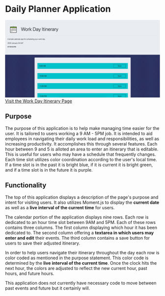 # Daily Planner Application

![Landing Page](README-IMG/Landing.png)
[Visit the Work Day Itinerary Page](https://kaitlyncarlson.github.io/Work-Day-Planner/)

## Purpose

The purpose of this application is to help make managing time easier for the user. It is tailored to users working a 9 AM - 5PM job. It is intended to aid employees in navigating their daily work load and responsibilities, as well as increasing productivity. It accomplishes this through several features. Each hour between 9 and 5 is alloted an area to enter an itinerary that is editable. This is useful for users who may have a schedule that frequently changes. Each time slot utilizes color coordination according to the user's local time. If a time slot is in the past it is bright blue, if it is current it is bright green, and if a time slot is in the future it is purple.

## Functionality

The top of this application displays a description of the page's purpose and intent for visiting users. It also utilizes Moment.js to display the **current date** as well as a **live interval of the current time** for users.

The calendar portion of the application displays nine rows. Each row is dedicated to an hour time slot between 9AM and 5PM. Each of these rows contains three columns. The first column displaying which hour it has been dedicated to. The second column offering a **textarea in which users may enter and edit** their events. The third column contains a save button for users to save their adjusted itinerary.

In order to help users navigate their itinerary throughout the day each row is color coded as mentioned in the purpose statement. This color code is determined by the **live interval of the current time**. Once the clock hits the next hour, the colors are adjusted to reflect the new current hour, past hours, and future hours.

This application does not currently have necessary code to move between past events and future but it certainly will.
